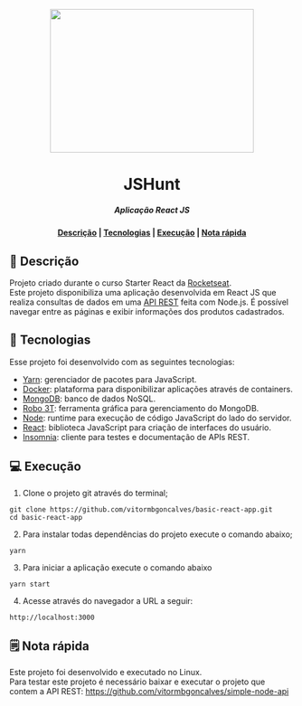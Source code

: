 <p align="center">
  <img width="360" height="254" src="https://user-images.githubusercontent.com/51726945/69503850-c6ea1b00-0efc-11ea-9daa-14295537d9ee.png">
</p>

<h1 align="center">       
   JSHunt
</h1>

<h5 align="center">
  Aplicação React JS<br>
</h5>

  <h4 align="center">
    <a href="#-descrição">Descrição</a> |  
    <a href="#-tecnologias">Tecnologias</a> |
    <a href="#-execução">Execução</a> |
    <a href="#-nota-rápida">Nota rápida</a> 
  </h4>

## 💾 Descrição

Projeto criado durante o curso Starter React da [Rocketseat](https://rocketseat.com.br/).  
Este projeto disponibiliza uma aplicação desenvolvida em React JS que realiza consultas de dados em uma [API REST](https://github.com/vitormbgoncalves/simple-node-api) feita com Node.js. É possível navegar entre as páginas e exibir informações dos produtos cadastrados.

## 🚀 Tecnologias

Esse projeto foi desenvolvido com as seguintes tecnologias:

- [Yarn](https://yarnpkg.com/): gerenciador de pacotes para JavaScript.
- [Docker](https://www.docker.com/): plataforma para disponibilizar aplicações através de containers.
- [MongoDB](https://www.mongodb.com/): banco de dados NoSQL.
- [Robo 3T](https://robomongo.org/): ferramenta gráfica para gerenciamento do MongoDB.
- [Node](https://nodejs.org/en/): runtime para execução de código JavaScript do lado do servidor.
- [React](https://pt-br.reactjs.org/): biblioteca JavaScript para criação de interfaces do usuário.
- [Insomnia](https://insomnia.rest/): cliente para testes e documentação de APIs REST.

## 💻 Execução

1. Clone o projeto git através do terminal;

```shell
git clone https://github.com/vitormbgoncalves/basic-react-app.git
cd basic-react-app
```

2. Para instalar todas dependências do projeto execute o comando abaixo;

```shell
yarn
```

3. Para iniciar a aplicação execute o comando abaixo

```shell
yarn start
```

4. Acesse através do navegador a URL a seguir:

`http://localhost:3000`

## 🗒 Nota rápida

Este projeto foi desenvolvido e executado no Linux.  
Para testar este projeto é necessário baixar e executar o projeto que contem a API REST: https://github.com/vitormbgoncalves/simple-node-api
